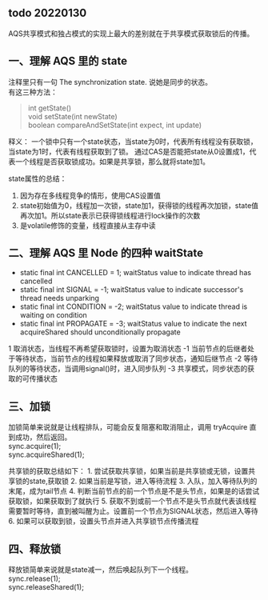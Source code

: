 ## todo 20220130

AQS共享模式和独占模式的实现上最大的差别就在于共享模式获取锁后的传播。

## 一、理解 AQS 里的 state 
注释里只有一句 The synchronization state. 说她是同步的状态。  
有这三种方法：
> int getState()  
> void setState(int newState)  
> boolean compareAndSetState(int expect, int update)  

释义：
一个锁中只有一个state状态，当state为0时，代表所有线程没有获取锁，当state为1时，代表有线程获取到了锁。
通过CAS是否能把state从0设置成1，代表一个线程是否获取锁成功。如果是共享锁，那么就将state加1。

state属性的总结：
1. 因为存在多线程竞争的情形，使用CAS设置值
2. state初始值为0，线程加一次锁，state加1，获得锁的线程再次加锁，state值再次加1。所以state表示已获得锁线程进行lock操作的次数
3. 是volatile修饰的变量，线程直接从主存中读

## 二、理解 AQS 里 Node 的四种 waitState

* static final int CANCELLED =  1; waitStatus value to indicate thread has cancelled
* static final int SIGNAL    = -1; waitStatus value to indicate successor's thread needs unparking
* static final int CONDITION = -2; waitStatus value to indicate thread is waiting on condition
* static final int PROPAGATE = -3; waitStatus value to indicate the next acquireShared should unconditionally propagate

1  取消状态，当线程不再希望获取锁时，设置为取消状态
-1 当前节点的后继者处于等待状态，当前节点的线程如果释放或取消了同步状态，通知后继节点
-2 等待队列的等待状态，当调用signal()时，进入同步队列
-3 共享模式，同步状态的获取的可传播状态

## 三、加锁
加锁简单来说就是让线程排队，可能会反复阻塞和取消阻止，调用 tryAcquire 直到成功，然后返回。  
sync.acquire(1);  
sync.acquireShared(1);  

共享锁的获取总结如下：
    1. 尝试获取共享锁，如果当前是共享锁或无锁，设置共享锁的state,获取锁
    2. 如果当前是写锁，进入等待流程
    3. 入队，加入等待队列的末尾，成为tail节点
    4. 判断当前节点的前一个节点是不是头节点，如果是的话尝试获取锁，如果获取到了就执行
    5. 获取不到或前一个节点不是头节点就代表该线程需要暂时等待，直到被叫醒为止。设置前一个节点为SIGNAL状态，然后进入等待
    6. 如果可以获取到锁，设置头节点并进入共享锁节点传播流程

## 四、释放锁
释放锁简单来说就是state减一，然后唤起队列下一个线程。  
sync.release(1);  
sync.releaseShared(1);  

